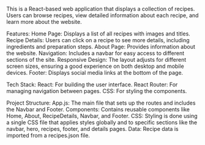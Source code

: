 This is a React-based web application that displays a collection of recipes. Users can browse recipes, view detailed information about each recipe, and learn more about the website.

Features:
Home Page: Displays a list of all recipes with images and titles.
Recipe Details: Users can click on a recipe to see more details, including ingredients and preparation steps.
About Page: Provides information about the website.
Navigation: Includes a navbar for easy access to different sections of the site.
Responsive Design: The layout adjusts for different screen sizes, ensuring a good experience on both desktop and mobile devices.
Footer: Displays social media links at the bottom of the page.


Tech Stack:
React: For building the user interface.
React Router: For managing navigation between pages.
CSS: For styling the components.


Project Structure:
App.js: The main file that sets up the routes and includes the Navbar and Footer.
Components: Contains reusable components like Home, About, RecipeDetails, Navbar, and Footer.
CSS: Styling is done using a single CSS file that applies styles globally and to specific sections like the navbar, hero, recipes, footer, and details pages.
Data: Recipe data is imported from a recipes.json file.
